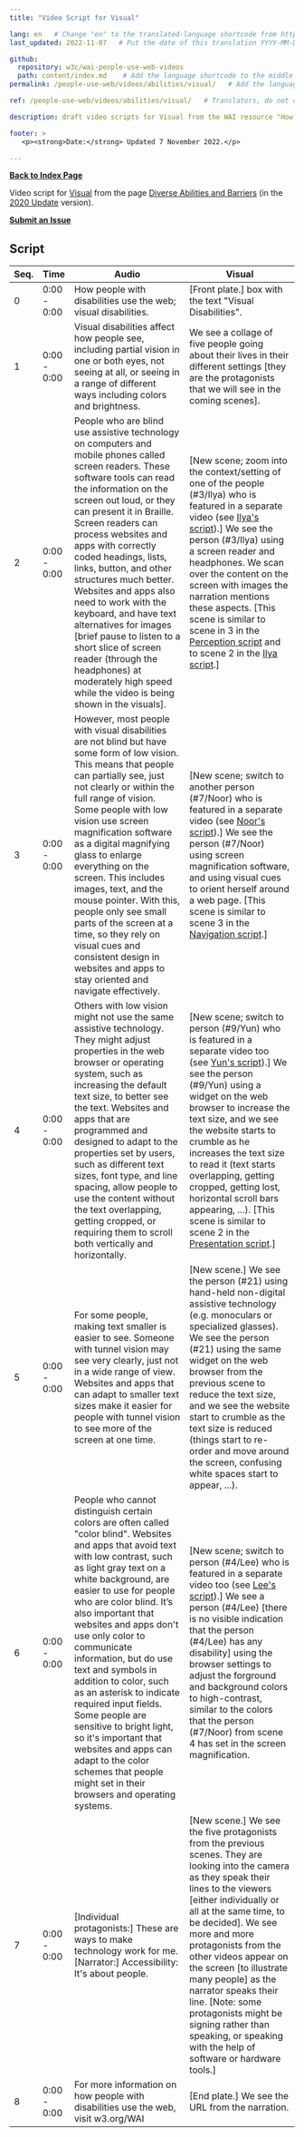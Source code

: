 ```yaml
---
title: "Video Script for Visual"

lang: en   # Change "en" to the translated-language shortcode from https://www.iana.org/assignments/language-subtag-registry/language-subtag-registry
last_updated: 2022-11-07   # Put the date of this translation YYYY-MM-DD (with month in the middle)

github:
  repository: w3c/wai-people-use-web-videos
  path: content/index.md    # Add the language shortcode to the middle of the filename, for example: content/index.fr.md
permalink: /people-use-web/videos/abilities/visual/   # Add the language shortcode to the end, with no slash at end, for example: /link/to/page/fr

ref: /people-use-web/videos/abilities/visual/   # Translators, do not change this

description: draft video scripts for Visual from the WAI resource "How People with Disabilities Use the Web"

footer: >
   <p><strong>Date:</strong> Updated 7 November 2022.</p>

---
```


**[Back to Index Page](../../)**

Video script for [Visual](https://deploy-preview-113--wai-people-use-web.netlify.app/people-use-web/abilities-barriers-visual/) from the page [Diverse Abilities and Barriers](https://deploy-preview-113--wai-people-use-web.netlify.app/people-use-web/abilities-barriers/) (in the [2020 Update](https://github.com/w3c/wai-people-use-web/wiki/Persona-development) version).

**[Submit an Issue](https://github.com/w3c/wai-people-use-web-videos/issues/new?title=[visual])**

## Script

| Seq. | Time | Audio | Visual |
| --- | --- | --- | --- |
| 0 | 0:00 - 0:00 | How people with disabilities use the web; visual disabilities. | [Front plate.] box with the text "Visual Disabilities". |
| 1 | 0:00 - 0:00 | Visual disabilities affect how people see, including partial vision in one or both eyes, not seeing at all, or seeing in a range of different ways including colors and brightness. | We see a collage of five people going about their lives in their different settings [they are the protagonists that we will see in the coming scenes]. |
| 2 | 0:00 - 0:00 | People who are blind use assistive technology on computers and mobile phones called screen readers. These software tools can read the information on the screen out loud, or they can present it in Braille. Screen readers can process websites and apps with correctly coded headings, lists, links, button, and other structures much better. Websites and apps also need to work with the keyboard, and have text alternatives for images [brief pause to listen to a short slice of screen reader (through the headphones) at moderately high speed while the video is being shown in the visuals]. | [New scene; zoom into the context/setting of one of the people (#3/Ilya) who is featured in a separate video (see [Ilya's script](https://wai-people-use-web-videos.netlify.app/people-use-web/videos/stories/ilya/)).] We see the person (#3/Ilya) using a screen reader and headphones. We scan over the content on the screen with images the narration mentions these aspects. [This scene is similar to scene in 3 in the [Perception script](https://wai-people-use-web-videos.netlify.app/people-use-web/videos/tools/perception/) and to scene 2 in the [Ilya script](https://wai-people-use-web-videos.netlify.app/people-use-web/videos/stories/ilya/).] |
| 3 | 0:00 - 0:00 | However, most people with visual disabilities are not blind but have some form of low vision. This means that people can partially see, just not clearly or within the full range of vision. Some people with low vision use screen magnification software as a digital magnifying glass to enlarge everything on the screen. This includes images, text, and the mouse pointer. With this, people only see small parts of the screen at a time, so they rely on visual cues and consistent design in  websites and apps to stay oriented and navigate effectively. | [New scene; switch to another person (#7/Noor) who is featured in a separate video (see [Noor's script](https://wai-people-use-web-videos.netlify.app/people-use-web/videos/stories/noor/)).] We see the person (#7/Noor) using screen magnification software, and using visual cues to orient herself around a web page. [This scene is similar to scene 3 in the [Navigation script](https://wai-people-use-web-videos.netlify.app/people-use-web/videos/tools/navigation/).] |
| 4 | 0:00 - 0:00 | Others with low vision might not use the same assistive technology. They might adjust properties in the web browser or operating system, such as increasing the default text size, to better see the text. Websites and apps that are programmed and designed to adapt to the properties set by users, such as different text sizes, font type, and line spacing, allow people to use the content without the text overlapping, getting cropped, or requiring them to scroll both vertically and horizontally. | [New scene; switch to person (#9/Yun) who is featured in a separate video too (see [Yun's script](https://wai-people-use-web-videos.netlify.app/people-use-web/videos/stories/yun/)).] We see the person (#9/Yun) using a widget on the web browser to increase the text size, and we see the website starts to crumble as he increases the text size to read it (text starts overlapping, getting cropped, getting lost, horizontal scroll bars appearing, ...). [This scene is similar to scene 2 in the [Presentation script](https://wai-people-use-web-videos.netlify.app/people-use-web/videos/tools/presentation/).] |
| 5 | 0:00 - 0:00 | For some people, making text smaller is easier to see. Someone with tunnel vision may see very clearly, just not in a wide range of view. Websites and apps that can adapt to smaller text sizes make it easier for people with tunnel vision to see more of the screen at one time. | [New scene.] We see the person (#21) using hand-held non-digital assistive technology (e.g. monoculars or specialized glasses). We see the person (#21) using the same widget on the web browser from the previous scene to reduce the text size, and we see the website start to crumble as the text size is reduced (things start to re-order and move around the screen, confusing white spaces start to appear, ...). |
| 6 | 0:00 - 0:00 | People who cannot distinguish certain colors are often called "color blind". Websites and apps that avoid text with low contrast, such as light gray text on a white background, are easier to use for people who are color blind. It’s also important that websites and apps don't use only color to communicate information, but do use text and symbols in addition to color, such as an asterisk to indicate required input fields. Some people are sensitive to bright light, so it's important that websites and apps can adapt to the color schemes that people might set in their browsers and operating systems. | [New scene; switch to person (#4/Lee) who is featured in a separate video too (see [Lee's script](https://wai-people-use-web-videos.netlify.app/people-use-web/videos/stories/lee/)).] We see a person (#4/Lee) [there is no visible indication that the person (#4/Lee) has any disability] using the browser settings to adjust the forground and background colors to high-contrast, similar to the colors that the person (#7/Noor) from scene 4 has set in the screen magnification. |
| 7 | 0:00 - 0:00 | [Individual protagonists:] These are ways to make technology work for me. [Narrator:] Accessibility: It's about people. | [New scene.] We see the five protagonists from the previous scenes. They are looking into the camera as they speak their lines to the viewers [either individually or all at the same time, to be decided]. We see more and more protagonists from the other videos appear on the screen [to illustrate many people] as the narrator speaks their line. [Note: some protagonists might be signing rather than speaking, or speaking with the help of software or hardware tools.] |
| 8 | 0:00 - 0:00 | For more information on how people with disabilities use the web, visit w3.org/WAI | [End plate.] We see the URL from the narration. |
